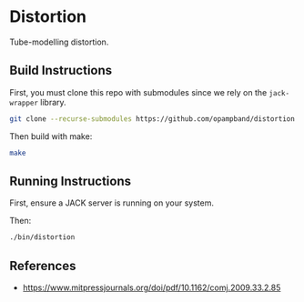 # Distortion

Tube-modelling distortion.

## Build Instructions

First, you must clone this repo with submodules since we rely on the `jack-wrapper` library.

``` bash
git clone --recurse-submodules https://github.com/opampband/distortion.git
```

Then build with make:

``` bash
make
```

## Running Instructions

First, ensure a JACK server is running on your system.

Then:

``` bash
./bin/distortion
```

## References

* https://www.mitpressjournals.org/doi/pdf/10.1162/comj.2009.33.2.85
